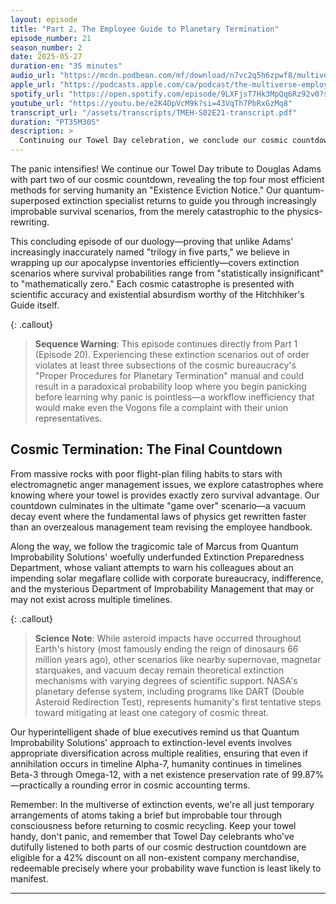 ```yaml
---
layout: episode
title: "Part 2, The Employee Guide to Planetary Termination"
episode_number: 21
season_number: 2
date: 2025-05-27
duration-en: "35 minutes"
audio_url: "https://mcdn.podbean.com/mf/download/n7vc2q5h6zpwf8/multiverse-employee-handbook-s02e21-part2-employee-guide-planetary-termination.mp3"
apple_url: "https://podcasts.apple.com/ca/podcast/the-multiverse-employee-handbook/id1764134739?i=1000709583651"
spotify_url: "https://open.spotify.com/episode/9LXFjsT7Hk3MpQq6Rz92v0?si=HjYm84TsQRyvJdP2L-DzFg"
youtube_url: "https://youtu.be/e2K4DpVcM9k?si=43VqTh7PbRxGzMq8"
transcript_url: "/assets/transcripts/TMEH-S02E21-transcript.pdf"
duration: "PT35M30S"
description: >
  Continuing our Towel Day celebration, we conclude our cosmic countdown with the top four most efficient methods of planetary termination. From asteroid impacts to vacuum decay, discover why even the most well-placed towel can't save you from the universe's ultimate restructuring plans.
---
```


The panic intensifies! We continue our Towel Day tribute to Douglas Adams with part two of our cosmic countdown, revealing the top four most efficient methods for serving humanity an "Existence Eviction Notice." Our quantum-superposed extinction specialist returns to guide you through increasingly improbable survival scenarios, from the merely catastrophic to the physics-rewriting.

This concluding episode of our duology—proving that unlike Adams' increasingly inaccurately named "trilogy in five parts," we believe in wrapping up our apocalypse inventories efficiently—covers extinction scenarios where survival probabilities range from "statistically insignificant" to "mathematically zero." Each cosmic catastrophe is presented with scientific accuracy and existential absurdism worthy of the Hitchhiker's Guide itself.

{: .callout}
> **Sequence Warning**: This episode continues directly from Part 1 (Episode 20). Experiencing these extinction scenarios out of order violates at least three subsections of the cosmic bureaucracy's "Proper Procedures for Planetary Termination" manual and could result in a paradoxical probability loop where you begin panicking before learning why panic is pointless—a workflow inefficiency that would make even the Vogons file a complaint with their union representatives.

## Cosmic Termination: The Final Countdown

From massive rocks with poor flight-plan filing habits to stars with electromagnetic anger management issues, we explore catastrophes where knowing where your towel is provides exactly zero survival advantage. Our countdown culminates in the ultimate "game over" scenario—a vacuum decay event where the fundamental laws of physics get rewritten faster than an overzealous management team revising the employee handbook.

Along the way, we follow the tragicomic tale of Marcus from Quantum Improbability Solutions' woefully underfunded Extinction Preparedness Department, whose valiant attempts to warn his colleagues about an impending solar megaflare collide with corporate bureaucracy, indifference, and the mysterious Department of Improbability Management that may or may not exist across multiple timelines.

{: .callout}
> **Science Note**: While asteroid impacts have occurred throughout Earth's history (most famously ending the reign of dinosaurs 66 million years ago), other scenarios like nearby supernovae, magnetar starquakes, and vacuum decay remain theoretical extinction mechanisms with varying degrees of scientific support. NASA's planetary defense system, including programs like DART (Double Asteroid Redirection Test), represents humanity's first tentative steps toward mitigating at least one category of cosmic threat.

Our hyperintelligent shade of blue executives remind us that Quantum Improbability Solutions' approach to extinction-level events involves appropriate diversification across multiple realities, ensuring that even if annihilation occurs in timeline Alpha-7, humanity continues in timelines Beta-3 through Omega-12, with a net existence preservation rate of 99.87%—practically a rounding error in cosmic accounting terms.

Remember: In the multiverse of extinction events, we're all just temporary arrangements of atoms taking a brief but improbable tour through consciousness before returning to cosmic recycling. Keep your towel handy, don't panic, and remember that Towel Day celebrants who've dutifully listened to both parts of our cosmic destruction countdown are eligible for a 42% discount on all non-existent company merchandise, redeemable precisely where your probability wave function is least likely to manifest.

---
